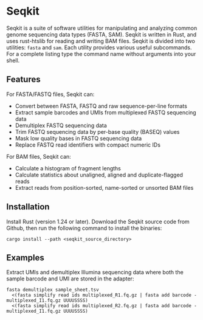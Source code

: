 # Seqkit

Seqkit is a suite of software utilities for manipulating and analyzing common genome sequencing data types (FASTA, SAM). Seqkit is written in Rust, and uses rust-htslib for reading and writing BAM files. Seqkit is divided into two utilities: `fasta` and `sam`. Each utility provides various useful subcommands. For a complete listing type the command name without arguments into your shell.

Features
--------

For FASTA/FASTQ files, Seqkit can:
- Convert between FASTA, FASTQ and raw sequence-per-line formats
- Extract sample barcodes and UMIs from multiplexed FASTQ sequencing data
- Demultiplex FASTQ sequencing data
- Trim FASTQ sequencing data by per-base quality (BASEQ) values
- Mask low quality bases in FASTQ sequencing data
- Replace FASTQ read identifiers with compact numeric IDs

For BAM files, Seqkit can:
- Calculate a histogram of fragment lengths
- Calculate statistics about unaligned, aligned and duplicate-flagged reads
- Extract reads from position-sorted, name-sorted or unsorted BAM files

Installation
------------

Install Rust (version 1.24 or later). Download the Seqkit source code from Github, then run the following command to install the binaries:
```
cargo install --path <seqkit_source_directory>
```

Examples
--------

Extract UMIs and demultiplex Illumina sequencing data where both the sample barcode and UMI are stored in the adapter:
```
fasta demultiplex sample_sheet.tsv
  <(fasta simplify read ids multiplexed_R1.fq.gz | fasta add barcode - multiplexed_I1.fq.gz UUUUSSSS)
  <(fasta simplify read ids multiplexed_R2.fq.gz | fasta add barcode - multiplexed_I1.fq.gz UUUUSSSS)
```
